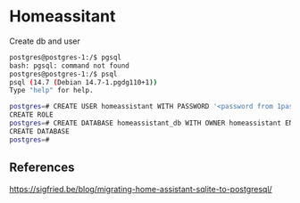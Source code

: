 # Homeassitant

Create db and user

```sh
postgres@postgres-1:/$ pgsql
bash: pgsql: command not found
postgres@postgres-1:/$ psql
psql (14.7 (Debian 14.7-1.pgdg110+1))
Type "help" for help.

postgres=# CREATE USER homeassistant WITH PASSWORD '<password from 1password>';
CREATE ROLE
postgres=# CREATE DATABASE homeassistant_db WITH OWNER homeassistant ENCODING 'utf8' TEMPLATE template0;
CREATE DATABASE
postgres=#
```

## References

<https://sigfried.be/blog/migrating-home-assistant-sqlite-to-postgresql/>